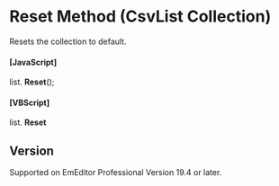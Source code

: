 # Reset Method (CsvList Collection)

Resets the collection to default.

#### \[JavaScript\]

list. **Reset**();

#### \[VBScript\]

list. **Reset**

## Version

Supported on EmEditor Professional Version 19.4 or later.